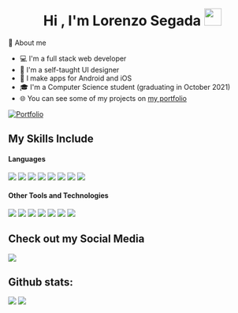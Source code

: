<h1 align="center"><b>Hi , I'm Lorenzo Segada </b><img src="https://media.giphy.com/media/hvRJCLFzcasrR4ia7z/giphy.gif" width="35"></h1>

📖 About me
* 💻 I'm a full stack web developer
* 🎨 I'm a self-taught UI designer
* 📱 I make apps for Android and iOS
* 🎓 I'm a Computer Science student (graduating in October 2021)
* 🌐 You can see some of my projects on [my portfolio](https:#)
<p align="left">
  <a href="#"><img alt="Portfolio" title="Portfolio" src="https://img.shields.io/badge/-Portfolio-000000?style=for-the-badge&logo=koding&logoColor=white"/></a>
</p>


## My Skills Include

<h4> Languages </h4>
<span> 
  <img src="https://img.shields.io/badge/HTML5-E34F26?style=for-the-badge&logo=html5&logoColor=white">
  <img src="https://img.shields.io/badge/CSS3-1572B6?style=for-the-badge&logo=css3&logoColor=white">
  <img src="https://img.shields.io/badge/JavaScript-F7DF1E?style=for-the-badge&logo=javascript&logoColor=black">
  <img src= "https://img.shields.io/badge/react-%2320232a.svg?style=for-the-badge&logo=react&logoColor=%2361DAFB">
  <img src="https://img.shields.io/badge/bootstrap-%238511FA.svg?style=for-the-badge&logo=bootstrap&logoColor=white">
  <img src="https://img.shields.io/badge/node.js-6DA55F?style=for-the-badge&logo=node.js&logoColor=white">
  <img src="https://img.shields.io/badge/tailwindcss-%2338B2AC.svg?style=for-the-badge&logo=tailwind-css&logoColor=white">
  <img src="https://img.shields.io/badge/c%23-%23239120.svg?style=for-the-badge&logo=csharp&logoColor=white">
  

</span>


<h4> Other Tools and Technologies </h4>
<span>
  <img src="https://img.shields.io/badge/Git-F05032?style=for-the-badge&logo=git&logoColor=white">
  <img src="https://img.shields.io/badge/Notion-%23000000.svg?style=for-the-badge&logo=notion&logoColor=white">
  <img src="https://img.shields.io/badge/MySQL-00000F?style=for-the-badge&logo=mysql&logoColor=white">
  <img src="https://img.shields.io/badge/Microsoft%20SQL%20Server-CC2927?style=for-the-badge&logo=microsoft%20sql%20server&logoColor=white">
  <img src="https://img.shields.io/badge/figma-%23F24E1E.svg?style=for-the-badge&logo=figma&logoColor=white">
  <img src= "https://img.shields.io/badge/.NET-5C2D91?style=for-the-badge&logo=.net&logoColor=white">
  <img src= "https://img.shields.io/badge/vite-%23646CFF.svg?style=for-the-badge&logo=vite&logoColor=white">

</span>


## Check out my Social Media

<a href= "https://www.linkedin.com/in/lorenzo-segada-lopez/">
    <img src="https://img.shields.io/badge/linkedin-%230077B5.svg?style=for-the-badge&logo=linkedin&logoColor=white">
</a>


<h2>Github stats:</h2> 

[![](https://github-readme-stats.vercel.app/api?username=lorenzosegada&show_icons=true&theme=tokyonight&hide_border=true&locale=en)](https://github.com/lorenzosegada)
[![](https://github-readme-streak-stats.herokuapp.com/?user=lorenzosegada&theme=material-palenight)](https://github.com/lorenzosegada)
</div>


